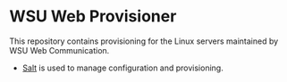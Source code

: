 # WSU Web Provisioner

This repository contains provisioning for the Linux servers maintained by WSU Web Communication.

* [Salt](http://www.saltstack.com/community/) is used to manage configuration and provisioning.
